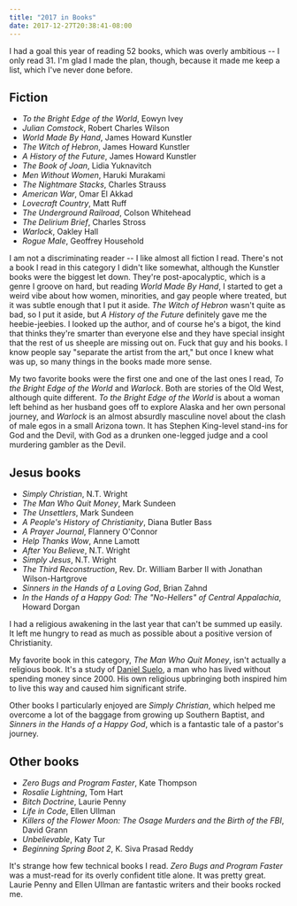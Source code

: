 ```yaml
---
title: "2017 in Books"
date: 2017-12-27T20:38:41-08:00
---
```


I had a goal this year of reading 52 books, which was overly ambitious -- I only read 31. I'm glad I made the plan, though, because it made me keep a list, which I've never done before.

<!--more-->

## Fiction

* *To the Bright Edge of the World*, Eowyn Ivey
* *Julian Comstock*, Robert Charles Wilson
* *World Made By Hand*, James Howard Kunstler
* *The Witch of Hebron*, James Howard Kunstler
* *A History of the Future*, James Howard Kunstler
* *The Book of Joan*, Lidia Yuknavitch
* *Men Without Women*, Haruki Murakami
* *The Nightmare Stacks*, Charles Strauss
* *American War*, Omar El Akkad
* *Lovecraft Country*, Matt Ruff
* *The Underground Railroad*, Colson Whitehead
* *The Delirium Brief*, Charles Stross
* *Warlock*, Oakley Hall
* *Rogue Male*, Geoffrey Household

I am not a discriminating reader -- I like almost all fiction I read. There's not a book I read in this category I didn't like somewhat, although the Kunstler books were the biggest let down. They're post-apocalyptic, which is a genre I groove on hard, but reading _World Made By Hand_, I started to get a weird vibe about how women, minorities, and gay people where treated, but it was subtle enough that I put it aside. _The Witch of Hebron_ wasn't quite as bad, so I put it aside, but _A History of the Future_ definitely gave me the heebie-jeebies. I looked up the author, and of course he's a bigot, the kind that thinks they're smarter than everyone else and they have special insight that the rest of us sheeple are missing out on. Fuck that guy and his books. I know people say "separate the artist from the art," but once I knew what was up, so many things in the books made more sense.

My two favorite books were the first one and one of the last ones I read, _To the Bright Edge of the World_ and _Warlock_. Both are stories of the Old West, although quite different. _To the Bright Edge of the World_ is about a woman left behind as her husband goes off to explore Alaska and her own personal journey, and _Warlock_ is an almost absurdly masculine novel about the clash of male egos in a small Arizona town. It has Stephen King-level stand-ins for God and the Devil, with God as a drunken one-legged judge and a cool murdering gambler as the Devil.

## Jesus books

* *Simply Christian*, N.T. Wright
* *The Man Who Quit Money*, Mark Sundeen
* *The Unsettlers*, Mark Sundeen
* *A People's History of Christianity*, Diana Butler Bass
* *A Prayer Journal*, Flannery O'Connor
* *Help Thanks Wow*, Anne Lamott
* *After You Believe*, N.T. Wright
* *Simply Jesus*, N.T. Wright
* *The Third Reconstruction*, Rev. Dr. William Barber II with Jonathan Wilson-Hartgrove
* *Sinners in the Hands of a Loving God*, Brian Zahnd
* *In the Hands of a Happy God: The "No-Hellers" of Central Appalachia*, Howard Dorgan

I had a religious awakening in the last year that can't be summed up easily. It left me hungry to read as much as possible about a positive version of Christianity.

My favorite book in this category, _The Man Who Quit Money_, isn't actually a religious book. It's a study of [Daniel Suelo](https://en.wikipedia.org/wiki/Suelo), a man who has lived without spending money since 2000. His own religious upbringing both inspired him to live this way and caused him significant strife.

Other books I particularly enjoyed are *Simply Christian*, which helped me overcome a lot of the baggage from growing up Southern Baptist, and *Sinners in the Hands of a Happy God*, which is a fantastic tale of a pastor's journey.

## Other books

* *Zero Bugs and Program Faster*, Kate Thompson
* *Rosalie Lightning*, Tom Hart
* *Bitch Doctrine*, Laurie Penny
* *Life in Code*, Ellen Ullman
* *Killers of the Flower Moon: The Osage Murders and the Birth of the FBI*, David Grann
* *Unbelievable*, Katy Tur
* *Beginning Spring Boot 2*, K. Siva Prasad Reddy

It's strange how few technical books I read. *Zero Bugs and Program Faster* was a must-read for its overly confident title alone. It was pretty great. Laurie Penny and Ellen Ullman are fantastic writers and their books rocked me.
